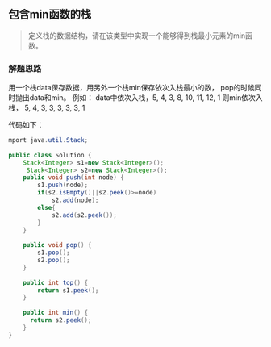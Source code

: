 ## 包含min函数的栈
> 定义栈的数据结构，请在该类型中实现一个能够得到栈最小元素的min函数。

### 解题思路
用一个栈data保存数据，用另外一个栈min保存依次入栈最小的数， pop的时候同时抛出data和min。
例如：
data中依次入栈，5,  4,  3, 8, 10, 11, 12, 1
则min依次入栈， 5,  4,  3, 3,  3,   3,    3,  1

代码如下：
```java
mport java.util.Stack;
 
public class Solution {
    Stack<Integer> s1=new Stack<Integer>();
     Stack<Integer> s2=new Stack<Integer>();
    public void push(int node) {
        s1.push(node);
        if(s2.isEmpty()||s2.peek()>=node)
            s2.add(node);
        else{
            s2.add(s2.peek());
        }
    }
     
    public void pop() {
        s1.pop();
        s2.pop();
    }
     
    public int top() {
        return s1.peek();
    }
     
    public int min() {
      return s2.peek();  
    }
}
```